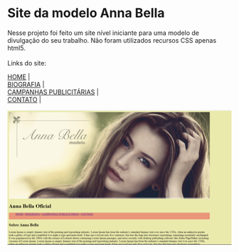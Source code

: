 
<h1> Site da modelo Anna Bella </h1>
Nesse projeto foi feito um site nível iniciante para uma modelo de divulgação do seu trabalho. Não foram utilizados recursos CSS apenas html5. <br>

<br>
Links do site:

<a href="Pagina Principal.html">HOME</a> |  
<a href="Biografia.html">BIOGRAFIA</a> |  
<a href="Campanhas.html">CAMPANHAS PUBLICITÁRIAS</a> | <br>
<a href="Contato.html">CONTATO</a> |

<img src="AnnaBella.png" width="1200">


